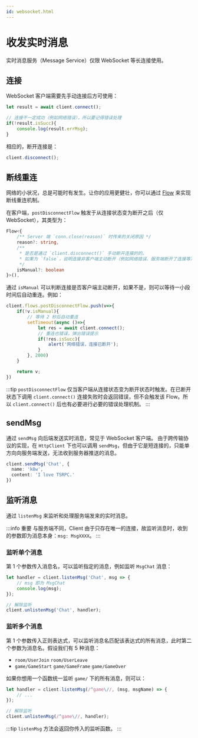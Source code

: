 ```yaml
---
id: websocket.html
---
```


# 收发实时消息

实时消息服务（Message Service）仅限 WebSocket 等长连接使用。

## 连接

WebSocket 客户端需要先手动连接后方可使用：
```ts
let result = await client.connect();

// 连接不一定成功（例如网络错误），所以要记得错误处理
if(!result.isSucc){
    console.log(result.errMsg);
}
```

相应的，断开连接是：
```ts
client.disconnect();
```

## 断线重连
网络的小状况，总是可能时有发生。让你的应用更健壮，你可以通过 [Flow](../flow/flow) 来实现断线重连机制。

在客户端，`postDisconnectFlow` 触发于从连接状态变为断开之后（仅 WebSocket），其类型为：
```ts
Flow<{
    /** Server 端 `conn.close(reason)` 时传来的关闭原因 */
    reason?: string,
    /**
     * 是否是通过 `client.disconnect()` 手动断开连接的的。
     * 如果为 `false`，说明连接非客户端主动断开（例如网络错误、服务端断开了连接等）。
     */
    isManual?: boolean
}>(),
```

通过 `isManual` 可以判断连接是否客户端主动断开，如果不是，则可以等待一小段时间后自动重连。例如：
```ts
client.flows.postDisconnectFlow.push(v=>{
    if(!v.isManual){
        // 等待 2 秒后自动重连
        setTimeout(async ()=>{
            let res = await client.connect();
            // 重连也错误，弹出错误提示
            if(!res.isSucc){
                alert('网络错误，连接已断开');
            }
        }, 2000)
    }

    return v;
})
```

:::tip
`postDisconnectFlow` 仅当客户端从连接状态变为断开状态时触发。在已断开状态下调用 `client.connect()` 连接失败时会返回错误，但不会触发该 Flow。所以 `client.connect()` 后也有必要进行必要的错误处理机制。
:::

## sendMsg

通过 `sendMsg` 向后端发送实时消息，常见于 WebSocket 客户端。
由于跨传输协议的实现，在 `HttpClient` 下也可以调用 `sendMsg`，但由于它是短连接的，只能单方向向服务端发送，无法收到服务器推送的消息。

```ts
client.sendMsg('Chat', {
  name: 'k8w',
  content: 'I love TSRPC.'
})
```

## 监听消息

通过 `listenMsg` 来监听和处理服务端发来的实时消息。

:::info 重要
与服务端不同，Client 由于只存在唯一的连接，故监听消息时，收到的参数即为消息本身：`msg: MsgXXXX`。
:::

### 监听单个消息

第 1 个参数传入消息名，可以监听指定的消息，例如监听 `MsgChat` 消息：

```ts
let handler = client.listenMsg('Chat', msg => {
    // msg 即为 MsgChat
    console.log(msg);
});

// 解除监听
client.unlistenMsg('Chat', handler);
```

### 监听多个消息

第 1 个参数传入正则表达式，可以监听消息名匹配该表达式的所有消息，此时第二个参数为消息名。假设我们有 5 种消息：

- `room/UserJoin` `room/UserLeave`
- `game/GameStart` `game/GameFrame` `game/GameOver`

如果你想用一个函数统一监听 `game/` 下的所有消息，则可以：

```ts
let handler = client.listenMsg(/^game\//, (msg, msgName) => {
    // ...
});

// 解除监听
client.unlistenMsg(/^game\//, handler);
```

:::tip
`listenMsg` 方法会返回你传入的监听函数。
:::